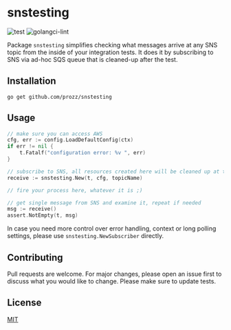 # snstesting

![test](https://github.com/prozz/snstesting/workflows/test/badge.svg?branch=main)
![golangci-lint](https://github.com/prozz/snstesting/workflows/lint/badge.svg?branch=main)

Package `snstesting` simplifies checking what messages arrive at any SNS topic from the inside of your integration tests.
It does it by subscribing to SNS via ad-hoc SQS queue that is cleaned-up after the test.

## Installation

```shell
go get github.com/prozz/snstesting
```

## Usage

```go
// make sure you can access AWS
cfg, err := config.LoadDefaultConfig(ctx)
if err != nil {
    t.Fatalf("configuration error: %v ", err)
}

// subscribe to SNS, all resources created here will be cleaned up at the end of the test
receive := snstesting.New(t, cfg, topicName)

// fire your process here, whatever it is ;)

// get single message from SNS and examine it, repeat if needed
msg := receive()
assert.NotEmpty(t, msg)
```

In case you need more control over error handling, context or long polling settings, please use `snstesting.NewSubscriber` directly.

## Contributing
Pull requests are welcome. For major changes, please open an issue first to discuss what you would like to change.
Please make sure to update tests.

## License
[MIT](https://choosealicense.com/licenses/mit/)